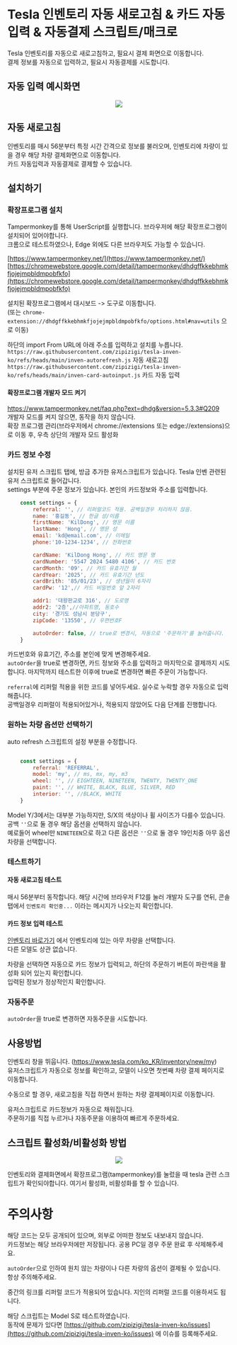 # Tesla 인벤토리 자동 새로고침 & 카드 자동입력 & 자동결제 스크립트/매크로
Tesla 인벤토리를 자동으로 새로고침하고, 필요시 결제 화면으로 이동합니다.  
결제 정보를 자동으로 입력하고, 필요시 자동결제를 시도합니다.

## 자동 입력 예시화면
<p align="center">
 <img src="https://raw.githubusercontent.com/zipizigi/tesla-inven-ko/refs/heads/main/example.gif"/>
</p>

## 자동 새로고침 
인벤토리를 매시 56분부터 특정 시간 간격으로 정보를 불러오며, 인벤토리에 차량이 있을 경우 해당 차량 결제화면으로 이동합니다.  
카드 자동입력과 자동결제로 결제할 수 있습니다.  

## 설치하기
### 확장프로그램 설치
Tampermonkey를 통해 UserScript를 실행합니다. 브라우저에 해당 확장프로그램이 설치되어 있어야합니다.  
크롬으로 테스트하였으나, Edge 외에도 다른 브라우저도 가능할 수 있습니다.  

[https://www.tampermonkey.net/](https://www.tampermonkey.net/)  
[https://chromewebstore.google.com/detail/tampermonkey/dhdgffkkebhmkfjojejmpbldmpobfkfo](https://chromewebstore.google.com/detail/tampermonkey/dhdgffkkebhmkfjojejmpbldmpobfkfo)  

설치된 확장프로그램에서 대시보드 -> 도구로 이동합니다.   
(또는 `chrome-extension://dhdgffkkebhmkfjojejmpbldmpobfkfo/options.html#nav=utils` 으로 이동)  

하단의 import From URL에 아래 주소를 입력하고 설치를 누릅니다.  
`https://raw.githubusercontent.com/zipizigi/tesla-inven-ko/refs/heads/main/inven-autorefresh.js`  자동 새로고침  
`https://raw.githubusercontent.com/zipizigi/tesla-inven-ko/refs/heads/main/inven-card-autoinput.js`  카드 자동 입력  

#### 확장프로그램 개발자 모드 켜기 
https://www.tampermonkey.net/faq.php?ext=dhdg&version=5.3.3#Q209  
개발자 모드를 켜지 않으면, 동작을 하지 않습니다.  
확장 프로그램 관리(브라우저에서 chrome://extensions 또는 edge://extensions)으로 이동 후, 우측 상단의 개발자 모드 활성화  

### 카드 정보 수정  
설치된 유저 스크립트 탭에, 방금 추가한 유저스크립트가 있습니다.  Tesla 인벤 관련된 유저 스크립트로 들어갑니다.  
settings 부분에 주문 정보가 있습니다. 본인의 카드정보와 주소를 입력합니다.  

```js
    const settings = {
        referral: '', // 리퍼럴코드 적용. 공백일경우 처리하지 않음.
        name: '홍길동', // 한글 성/이름
        firstName: 'KilDong', // 영문 이름
        lastName: 'Hong', // 영문 성
        email: 'kd@email.com', // 이메일
        phone:'10-1234-1234', // 전화번호

        cardName: 'KilDong Hong', // 카드 영문 명
        cardNumber: '5547 2024 5480 4106', // 카드 번호
        cardMonth: '09', // 카드 유효기간 월
        cardYear: '2025', // 카드 유효기간 년도
        cardBrith: '85/01/23', // 생년월이 6자리
        cardPw: '12',// 카드 비밀번호 앞 2자리

        addr1: '대왕판교로 316', // 도로명
        addr2: '2층',//아파트명, 동호수
        city: '경기도 성남시 분당구',
        zipCode: '13550', // 우편번호F

        autoOrder: false, // true로 변경시, 자동으로 '주문하기'를 눌러줍니다.
    }
```
카드번호와 유효기간, 주소를 본인에 맞게 변경해주세요.  
`autoOrder`을 true로 변경하면, 카드 정보와 주소를 입력하고 마지막으로 결제까지 시도합니다. 마지막까지 테스트한 이후에 true로 변경하면 빠른 주문이 가능합니다.  
  
`referral`에 리퍼럴 적용을 위한 코드를 넣어두세요. 실수로 누락할 경우 자동으로 입력해줍니다.  
공백일경우 리퍼럴이 적용되어있거나, 적용되지 않았어도 다음 단계를 진행합니다.  

### 원하는 차량 옵션만 선택하기
auto refresh 스크립트의 설정 부분을 수정합니다.  
```js

    const settings = {
        referral: 'REFERRAL',
        model: 'my', // ms, mx, my, m3
        wheel: '', // EIGHTEEN, NINETEEN, TWENTY, TWENTY_ONE
        paint: '', // WHITE, BLACK, BLUE, SILVER, RED
        interior: '', //BLACK, WHITE
    }
```
Model Y/3에서는 대부분 가능하지만, S/X의 색상이나 휠 사이즈가 다를수 있습니다.  
공백 `''`으로 둘 경우 해당 옵션을 선택하지 않습니다.  
예로들어 wheel만 `NINETEEN`으로 하고 다른 옵션은 `''`으로 둘 경우 19인치중 아무 옵션 차량을 선택합니다.  

### 테스트하기  
#### 자동 새로고침 테스트
매시 56분부터 동작합니다. 해당 시간에 브라우저 F12를 눌러 개발자 도구를 연뒤, 콘솔 탭에서 `인벤토리 확인중...` 이라는 메시지가 나오는지 확인합니다.  

#### 카드 정보 입력 테스트
[인벤토리 바로가기](https://bit.ly/tesla-inven) 에서 인벤토리에 있는 아무 차량을 선택합니다.  
다른 모델도 상관 없습니다.  

차량을 선택하면 자동으로 카드 정보가 입력되고, 하단의 주문하기 버튼이 파란색을 활성화 되어 있는지 확인합니다.  
입력된 정보가 정상적인지 확인합니다.  

### 자동주문
`autoOrder`을 true로 변경하면 자동주문을 시도합니다.  

## 사용방법 
인벤토리 창을 뛰웁니다. (https://www.tesla.com/ko_KR/inventory/new/my)  
유저스크립트가 자동으로 정보를 확인하고, 모델이 나오면 첫번째 차량 결제 페이지로 이동합니다.  

수동으로 할 경우, 새로고침을 직접 하면서 원하는 차량 결제페이지로 이동합니다.  

유저스크립트로 카드정보가 자동으로 채워집니다.  
주문하기를 직접 누르거나 자동주문을 이용하여 빠르게 주문하세요.  

## 스크립트 활성화/비활성화 방법
<p align="center">
 <img src="https://raw.githubusercontent.com/zipizigi/tesla-inven-ko/refs/heads/main/check-enabled.png"/>
</p>
인벤토리와 결제화면에서 확장프로그램(tampermonkey)를 눌렀을 때 tesla 관련 스크립트가 확인되야합니다.  
여기서 활성화, 비활성화를 할 수 있습니다.  

# 주의사항
해당 코드는 모두 공개되어 있으며, 외부로 어떠한 정보도 내보내지 않습니다.    
카드정보는 해당 브라우저에만 저장됩니다. 공용 PC일 경우 주문 완료 후 삭제해주세요.  

`autoOrder`으로 인하여 원치 않는 차량이나 다른 차량의 옵션이 결제될 수 있습니다.  
항상 주의해주세요.

중간의 링크를 리퍼럴 코드가 적용되어 있습니다. 지인의 리퍼럴 코드를 이용하셔도 됩니다.  

해당 스크립트는 Model S로 테스트하였습니다.  
동작에 문제가 있다면 [https://github.com/zipizigi/tesla-inven-ko/issues](https://github.com/zipizigi/tesla-inven-ko/issues) 에 이슈를 등록해주세요.  
